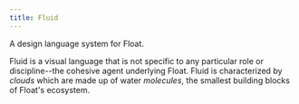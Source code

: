 ```yaml
---
title: Fluid
---
```


A design language system for Float.

Fluid is a visual language that is not specific to any particular role or discipline--the cohesive agent underlying Float. Fluid is characterized by *clouds* which are made up of water *molecules*, the smallest building blocks of Float's ecosystem.